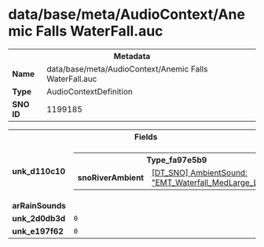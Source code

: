 <h1>data/base/meta/AudioContext/Anemic Falls WaterFall.auc</h1><table><tr><th colspan="100%">Metadata</th></tr><tr><td><b>Name</b></td><td>data/base/meta/AudioContext/Anemic Falls WaterFall.auc</td></tr><tr><td><b>Type</b></td><td>AudioContextDefinition</td></tr><tr><td><b>SNO ID</b></td><td>1199185</td></tr></table>

<table><tr><th colspan="100%">Fields</th></tr><tr><td><b>unk_d110c10</b></td><td><table><tr><th colspan="100%">Type_fa97e5b9</th></tr><tr><td><b>snoRiverAmbient</b></td><td><a href="..\AmbientSound\EMT_Waterfall_MedLarge_Loop.ams">[DT_SNO] AmbientSound: "EMT_Waterfall_MedLarge_Loop"</a></td></tr></table>

</td></tr><tr><td><b>arRainSounds</b></td><td></td></tr><tr><td><b>unk_2d0db3d</b></td><td><code>0</code></td></tr><tr><td><b>unk_e197f62</b></td><td><code>0</code></td></tr></table>

